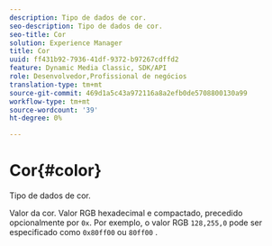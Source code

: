 ```yaml
---
description: Tipo de dados de cor.
seo-description: Tipo de dados de cor.
seo-title: Cor
solution: Experience Manager
title: Cor
uuid: ff431b92-7936-41df-9372-b97267cdffd2
feature: Dynamic Media Classic, SDK/API
role: Desenvolvedor,Profissional de negócios
translation-type: tm+mt
source-git-commit: 469d1a5c43a972116a8a2efb0de5708800130a99
workflow-type: tm+mt
source-wordcount: '39'
ht-degree: 0%

---
```



# Cor{#color}

Tipo de dados de cor.

Valor da cor. Valor RGB hexadecimal e compactado, precedido opcionalmente por `0x`. Por exemplo, o valor RGB `128,255,0` pode ser especificado como `0x80ff00` ou `80ff00` .
